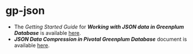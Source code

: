 # gp-json

- The *Getting Started Guide* for ***Working with JSON data in Greenplum Database*** is available [here](GETTING-STARTED-GUIDE.md).
- ***JSON Data Compression in Pivotal Greenplum Database*** document is available [here](JSON-COMPRESSION-GPDB.md).
